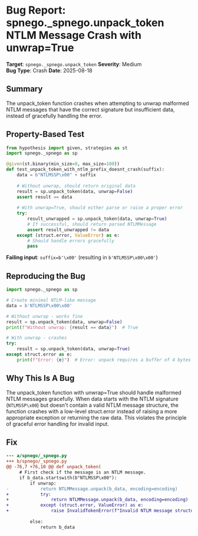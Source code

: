 # Bug Report: spnego._spnego.unpack_token NTLM Message Crash with unwrap=True

**Target**: `spnego._spnego.unpack_token`
**Severity**: Medium  
**Bug Type**: Crash
**Date**: 2025-08-18

## Summary

The unpack_token function crashes when attempting to unwrap malformed NTLM messages that have the correct signature but insufficient data, instead of gracefully handling the error.

## Property-Based Test

```python
from hypothesis import given, strategies as st
import spnego._spnego as sp

@given(st.binary(min_size=8, max_size=100))
def test_unpack_token_with_ntlm_prefix_doesnt_crash(suffix):
    data = b"NTLMSSP\x00" + suffix
    
    # Without unwrap, should return original data
    result = sp.unpack_token(data, unwrap=False)
    assert result == data
    
    # With unwrap=True, should either parse or raise a proper error
    try:
        result_unwrapped = sp.unpack_token(data, unwrap=True)
        # If successful, should return parsed NTLMMessage
        assert result_unwrapped != data
    except (struct.error, ValueError) as e:
        # Should handle errors gracefully
        pass
```

**Failing input**: `suffix=b'\x00'` (resulting in `b'NTLMSSP\x00\x00'`)

## Reproducing the Bug

```python
import spnego._spnego as sp

# Create minimal NTLM-like message
data = b'NTLMSSP\x00\x00'

# Without unwrap - works fine
result = sp.unpack_token(data, unwrap=False)
print(f"Without unwrap: {result == data}")  # True

# With unwrap - crashes
try:
    result = sp.unpack_token(data, unwrap=True)
except struct.error as e:
    print(f"Error: {e}")  # Error: unpack requires a buffer of 4 bytes
```

## Why This Is A Bug

The unpack_token function with unwrap=True should handle malformed NTLM messages gracefully. When data starts with the NTLM signature (`NTLMSSP\x00`) but doesn't contain a valid NTLM message structure, the function crashes with a low-level struct.error instead of raising a more appropriate exception or returning the raw data. This violates the principle of graceful error handling for invalid input.

## Fix

```diff
--- a/spnego/_spnego.py
+++ b/spnego/_spnego.py
@@ -76,7 +76,10 @@ def unpack_token(
     # First check if the message is an NTLM message.
     if b_data.startswith(b"NTLMSSP\x00"):
         if unwrap:
-            return NTLMMessage.unpack(b_data, encoding=encoding)
+            try:
+                return NTLMMessage.unpack(b_data, encoding=encoding)
+            except (struct.error, ValueError) as e:
+                raise InvalidTokenError(f"Invalid NTLM message structure: {e}")
         
         else:
             return b_data
```